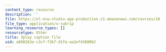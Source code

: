 ```yaml
---
content_type: resource
description: ''
file: https://ol-ocw-studio-app-production.s3.amazonaws.com/courses/18-03sc-differential-equations-fall-2011/a898263ec3cff3b7d1faaa2ef43800b2_TxG1iPXznBs.srt
file_type: application/x-subrip
learning_resource_types: []
resourcetype: Other
title: 3play caption file
uid: a898263e-c3cf-f3b7-d1fa-aa2ef43800b2
---
```


